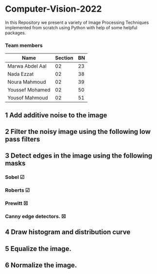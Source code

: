 # Computer-Vision-2022

In this Repository we present a variety of Image Processing Techniques implemented from scratch using Python with help of some helpful packages.

### Team members
| Name  | Section| BN | 
| ------------- | ------------- |------------- |
|Marwa Abdel Aal| 02| 23|   
|Nada Ezzat |02 |38  | 
|Noura Mahmoud |02 |39|    
|Youssef Mohamed |02 |50|   
|Yousof Mahmoud |02 |51|  


## 1 Add additive noise to the image
## 2 Filter the noisy image using the following low pass filters
## 3 Detect edges in the image using the following masks  
### Sobel  &#x2611;
### Roberts   &#x2611;
### Prewitt   &#x2612;
### Canny edge detectors.  &#x2612;
## 4 Draw histogram and distribution curve
## 5 Equalize the image. 
## 6 Normalize the image.
